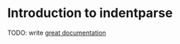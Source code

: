 # Introduction to indentparse

TODO: write [great documentation](http://jacobian.org/writing/great-documentation/what-to-write/)
